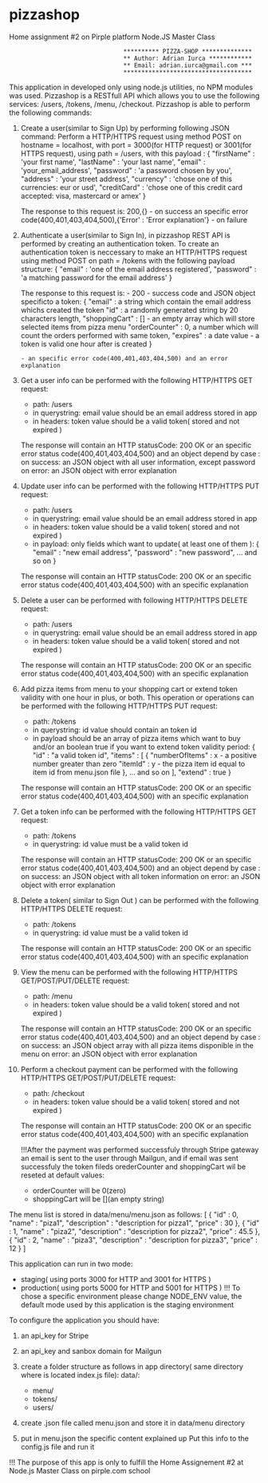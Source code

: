 # pizzashop
Home assignment #2 on Pirple platform Node.JS Master Class

                                    ********** PIZZA-SHOP **************
                                    ** Author: Adrian Iurca ************
                                    ** Email: adrian.iurca@gmail.com ***
                                    ************************************

This application in developed only using node.js utilities, no NPM modules was used.
Pizzashop is a RESTfull API which allows you to use the following services: /users, /tokens, /menu, /checkout.
Pizzashop is able to perform the following commands:

1. Create a user(similar to Sign Up) by performing following JSON command:
   Perform a HTTP/HTTPS request using method POST on hostname = localhost, with port = 3000(for HTTP request) or 3001(for HTTPS            request), using path = /users, with this payload :
    {
      "firstName" : 'your first name',
      "lastName" : 'your last name',
      "email" : 'your_email_address',
      "password" : 'a password chosen by you',
      "address" : 'your street address',
      "currency" : 'chose one of this currencies: eur or usd',
      "creditCard" : 'chose one of this credit card accepted: visa, mastercard or amex'
    }
    
    The response to this request is:
      200,{} - on success 
      an specific error code(400,401,403,404,500),{'Error' : 'Error explanation'} - on failure
    
2. Authenticate a user(similar to Sign In), in pizzashop REST API is performed by creating an authentication token.
   To create an authentication token is neccessary to make an HTTP/HTTPS request using method POST on path = /tokens with the following    payload structure:
     {
       "email" : 'one of the email address registered',
       "password" : 'a matching password for the email address'
     }
     
     The response to this request is:
       - 200 - success code and JSON object specificto a token:
          {
            "email" : a string which contain the email address whichs created the token
            "id" : a randomly generated string by 20 characters length,
            "shoppingCart" : [] - an empty array which will store selected items from pizza menu
            "orderCounter" : 0, a number which will count the orders performed with same token,
            "expires" : a date value -  a token is valid one hour after is created
          }
          
       - an specific error code(400,401,403,404,500) and an error explanation
       
3. Get a user info can be performed with the following HTTP/HTTPS GET request:
   - path: /users
   - in querystring: email value should be an email address stored in app
   - in headers: token value should be a valid token( stored and not expired )
   
   The response will contain an HTTP statusCode: 200 OK or an specific error status code(400,401,403,404,500) and an object depend by      case : 
     on success: an JSON object with all user information, except password
     on error: an JSON object with error explanation
 
4. Update user info can be performed with the following HTTP/HTTPS PUT request:
   - path: /users
   - in querystring: email value should be an email address stored in app
   - in headers: token value should be a valid token( stored and not expired )
   - in payload: only fields which want to update( at least one of them ):
     {
       "email" : "new email address",
       "password" : "new password",
       ...
       and so on
     }
   
   The response will contain an HTTP statusCode: 200 OK or an specific error status code(400,401,403,404,500) with an specific              explanation
   
5. Delete a user can be performed with following HTTP/HTTPS DELETE request:
   - path: /users
   - in querystring: email value should be an email address stored in app
   - in headers: token value should be a valid token( stored and not expired )
   
   The response will contain an HTTP statusCode: 200 OK or an specific error status code(400,401,403,404,500) with an specific              explanation
   
6. Add pizza items from menu to your shopping cart or extend token validity with one hour in plus, or both. This operation or operations    can be performed with the following HTTP/HTTPS PUT request:
   - path: /tokens
   - in querystring: id value should contain an token id
   - in payload should be an array of pizza items which want to buy and/or an boolean true if you want to extend token validity period:
     {
       "id" : "a valid token id",
       "items" : [
                    {
                      "numberOfItems" : x - a positive number greater than zero
                      "itemId" : y - the pizza item id equal to item id from menu.json file
                    },
                    ...
                    and so on
                 ],
       "extend" : true
     }
     
   The response will contain an HTTP statusCode: 200 OK or an specific error status code(400,401,403,404,500) with an specific              explanation
   
7. Get a token info can be performed with the following HTTP/HTTPS GET request:
   - path: /tokens
   - in querystring: id value must be a valid token id
   
   The response will contain an HTTP statusCode: 200 OK or an specific error status code(400,401,403,404,500) and an object depend by      case : 
     on success: an JSON object with all token information
     on error: an JSON object with error explanation
     
8. Delete a token( similar to Sign Out ) can be performed with the following HTTP/HTTPS DELETE request:
   - path: /tokens
   - in querystring: id value must be a valid token id
   
   The response will contain an HTTP statusCode: 200 OK or an specific error status code(400,401,403,404,500) with an specific              explanation
   
9. View the menu can be performed with the following HTTP/HTTPS GET/POST/PUT/DELETE request:
   - path: /menu
   - in headers: token value should be a valid token( stored and not expired )
   
   The response will contain an HTTP statusCode: 200 OK or an specific error status code(400,401,403,404,500) and an object depend by      case : 
     on success: an JSON object array with all pizza items disponible in the menu
     on error: an JSON object with error explanation
     
10. Perform a checkout payment can be performed with the following HTTP/HTTPS GET/POST/PUT/DELETE request:
    - path: /checkout
    - in headers: token value should be a valid token( stored and not expired )
    
    The response will contain an HTTP statusCode: 200 OK or an specific error status code(400,401,403,404,500) with an specific             explanation
    
    !!!After the payment was performed successfuly through Stripe gateway an email is sent to the user through Mailgun, and if email was     sent successfuly the token fileds orederCounter and shoppingCart wil be reseted at default values:
      - orderCounter will be 0(zero)
      - shoppingCart will be [](an empty string)
 
 The menu list is stored in data/menu/menu.json as follows:
  [
	  {
		  "id" : 0,
		  "name" : "piza1",
		  "description" : "description for pizza1",
		  "price" : 30
	  },
	  {
		  "id" : 1,
		  "name" : "piza2",
		  "description" : "description for pizza2",
		  "price" : 45.5
	  },
	  {
		  "id" : 2,
		  "name" : "piza3",
		  "description" : "description for pizza3",
		  "price" : 12
	  }
  ]
  
This application can run in two mode: 
  - staging( using ports 3000 for HTTP and 3001 for HTTPS )
  - production( using ports 5000 for HTTP and 5001 for HTTPS )
  !!! To chose a specific environment please change NODE_ENV value, the default mode used by this application is the staging environment
  
To configure the application you should have:
  1) an api_key for Stripe
  2) an api_key and sanbox domain for Mailgun
  3) create a folder structure as follows in app directory( same directory where is located index.js file):
      data/:
	    - menu/
	    - tokens/
	    - users/
	  
  4) create .json file called menu.json and store it in data/menu directory
  5) put in menu.json the specific content explained up
  Put this info to the config.js file and run it
  
!!! The purpose of this app is only to fulfill the Home Assignement #2 at Node.js Master Class on pirple.com school
